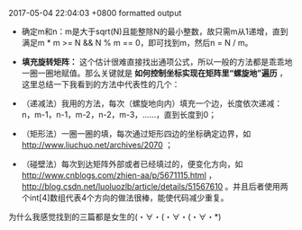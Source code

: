 2017-05-04 22:04:03 +0800
formatted output

- 确定m和n：m是大于sqrt(N)且能整除N的最小整数，故只需m从1递增，直到满足m * m >= N && N % m == 0，即可找到m，然后n = N / m。

- **填充旋转矩阵：** 这个估计很难直接找出通项公式，所以一般的方法都是乖乖地一圈一圈地赋值。那么关键就是 **如何控制坐标实现在矩阵里“螺旋地”遍历** ，这里总结一下我看到的方法中代表性的几个：
 - （递减法）我用的方法，每次（螺旋地向内）填充一个边，长度依次递减：n，m-1，n-1，m-2，n-2，m-3，……，直到长度到0；
 - （矩形法）一圈一圈的填，每次通过矩形四边的坐标确定边界，如
http://www.liuchuo.net/archives/2070 ；
 - （碰壁法）每次到达矩阵外部或者已经填过的，便变化方向，如
http://www.cnblogs.com/zhien-aa/p/5671115.html ，
http://blog.csdn.net/luoluozlb/article/details/51567610 。并且后者使用两个int[4]数组代表4个方向的做法很棒，能使代码减少重复。

 为什么我感觉找到的三篇都是女生的(・∀・(・∀・(・∀・*)
